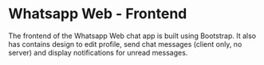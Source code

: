 # Whatsapp Web - Frontend
The frontend of the Whatsapp Web chat app is built using Bootstrap. It also has contains design to edit profile, send chat messages (client only, no server) and display notifications for unread messages.

